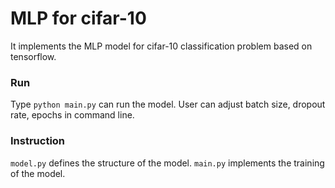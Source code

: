 # MLP for cifar-10

It implements the MLP model for cifar-10 classification problem based on tensorflow.     

### Run
Type `python main.py` can run the model. User can adjust batch size, dropout rate, epochs in command line.

### Instruction
`model.py` defines the structure of the model. `main.py` implements the training of the model.